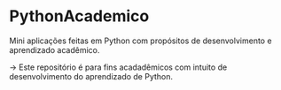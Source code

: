 # PythonAcademico
Mini aplicações feitas em Python com propósitos de desenvolvimento e aprendizado acadêmico.

-> Este repositório é para fins acadadêmicos com intuito de desenvolvimento do aprendizado de Python.
